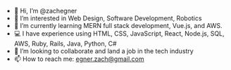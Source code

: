 - 👋 Hi, I’m @zachegner
- 👀 I’m interested in Web Design, Software Development, Robotics
- 🌱 I’m currently learning MERN full stack development, Vue.js, and AWS.
- 💻 I have experience using HTML, CSS, JavaScript, React, Node.js, SQL, AWS, Ruby, Rails, Java, Python, C#
- 💞️ I’m looking to collaborate and land a job in the tech industry
- 📫 How to reach me: egner.zach@gmail.com
